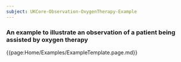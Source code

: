 ```yaml
---
subject: UKCore-Observation-OxygenTherapy-Example
---
```

### An example to illustrate an observation of a patient being assisted by oxygen therapy

{{page:Home/Examples/ExampleTemplate.page.md}}